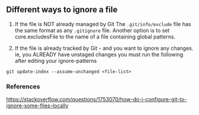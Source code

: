 ## Different ways to ignore a file
1. If the file is NOT already managed by Git
The `.git/info/exclude` file has the same format as any `.gitignore` file. Another option is to set core.excludesFile to the name of a file containing global patterns.

2. If the file is already tracked by Git - and you want to ignore any changes.
ie, you ALREADY have unstaged changes you must run the following after editing your ignore-patterns
```
git update-index --assume-unchanged <file-list>
```

### References
https://stackoverflow.com/questions/1753070/how-do-i-configure-git-to-ignore-some-files-locally

